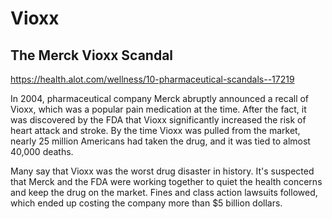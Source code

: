 # Vioxx

## The Merck Vioxx Scandal

<https://health.alot.com/wellness/10-pharmaceutical-scandals--17219>

In 2004, pharmaceutical company Merck abruptly announced a recall of Vioxx, which was a popular pain medication at the time. After the fact, it was discovered by the FDA that Vioxx significantly increased the risk of heart attack and stroke. By the time Vioxx was pulled from the market, nearly 25 million Americans had taken the drug, and it was tied to almost 40,000 deaths.

Many say that Vioxx was the worst drug disaster in history. It's suspected that Merck and the FDA were working together to quiet the health concerns and keep the drug on the market. Fines and class action lawsuits followed, which ended up costing the company more than $5 billion dollars.

